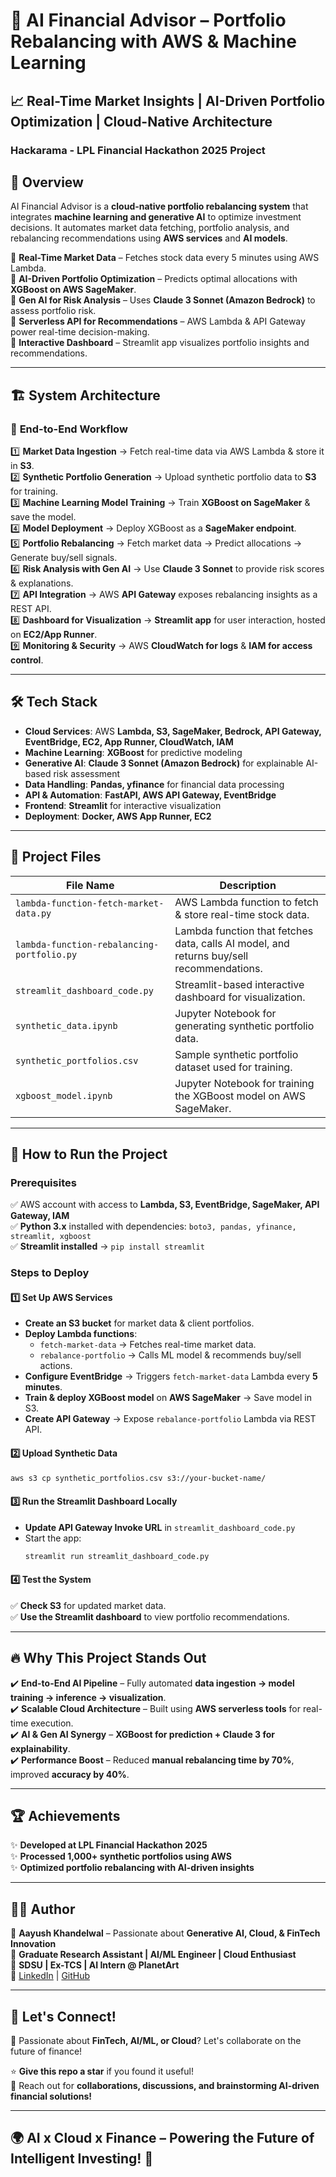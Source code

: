 # 🚀 AI Financial Advisor – Portfolio Rebalancing with AWS & Machine Learning

## 📈 Real-Time Market Insights | AI-Driven Portfolio Optimization | Cloud-Native Architecture

### **Hackarama - LPL Financial Hackathon 2025 Project**

## 🌟 Overview
AI Financial Advisor is a **cloud-native portfolio rebalancing system** that integrates **machine learning and generative AI** to optimize investment decisions. It automates market data fetching, portfolio analysis, and rebalancing recommendations using **AWS services** and **AI models**.

🔹 **Real-Time Market Data** – Fetches stock data every 5 minutes using AWS Lambda.  
🔹 **AI-Driven Portfolio Optimization** – Predicts optimal allocations with **XGBoost on AWS SageMaker**.  
🔹 **Gen AI for Risk Analysis** – Uses **Claude 3 Sonnet (Amazon Bedrock)** to assess portfolio risk.  
🔹 **Serverless API for Recommendations** – AWS Lambda & API Gateway power real-time decision-making.  
🔹 **Interactive Dashboard** – Streamlit app visualizes portfolio insights and recommendations.  

---

## 🏗 **System Architecture**
### 🔹 **End-to-End Workflow**
1️⃣ **Market Data Ingestion** → Fetch real-time data via AWS Lambda & store it in **S3**.  
2️⃣ **Synthetic Portfolio Generation** → Upload synthetic portfolio data to **S3** for training.  
3️⃣ **Machine Learning Model Training** → Train **XGBoost on SageMaker** & save the model.  
4️⃣ **Model Deployment** → Deploy XGBoost as a **SageMaker endpoint**.  
5️⃣ **Portfolio Rebalancing** → Fetch market data → Predict allocations → Generate buy/sell signals.  
6️⃣ **Risk Analysis with Gen AI** → Use **Claude 3 Sonnet** to provide risk scores & explanations.  
7️⃣ **API Integration** → AWS **API Gateway** exposes rebalancing insights as a REST API.  
8️⃣ **Dashboard for Visualization** → **Streamlit app** for user interaction, hosted on **EC2/App Runner**.  
9️⃣ **Monitoring & Security** → AWS **CloudWatch for logs** & **IAM for access control**.  

---

## 🛠 **Tech Stack**
- **Cloud Services**: AWS **Lambda, S3, SageMaker, Bedrock, API Gateway, EventBridge, EC2, App Runner, CloudWatch, IAM**  
- **Machine Learning**: **XGBoost** for predictive modeling  
- **Generative AI**: **Claude 3 Sonnet (Amazon Bedrock)** for explainable AI-based risk assessment  
- **Data Handling**: **Pandas, yfinance** for financial data processing  
- **API & Automation**: **FastAPI, AWS API Gateway, EventBridge**  
- **Frontend**: **Streamlit** for interactive visualization  
- **Deployment**: **Docker, AWS App Runner, EC2**  

---

## 📂 **Project Files**
| File Name | Description |
|-----------|------------|
| `lambda-function-fetch-market-data.py` | AWS Lambda function to fetch & store real-time stock data. |
| `lambda-function-rebalancing-portfolio.py` | Lambda function that fetches data, calls AI model, and returns buy/sell recommendations. |
| `streamlit_dashboard_code.py` | Streamlit-based interactive dashboard for visualization. |
| `synthetic_data.ipynb` | Jupyter Notebook for generating synthetic portfolio data. |
| `synthetic_portfolios.csv` | Sample synthetic portfolio dataset used for training. |
| `xgboost_model.ipynb` | Jupyter Notebook for training the XGBoost model on AWS SageMaker. |

---

## 🚀 **How to Run the Project**
### **Prerequisites**
✅ AWS account with access to **Lambda, S3, EventBridge, SageMaker, API Gateway, IAM**  
✅ **Python 3.x** installed with dependencies: `boto3, pandas, yfinance, streamlit, xgboost`  
✅ **Streamlit installed** → `pip install streamlit`  

### **Steps to Deploy**
#### **1️⃣ Set Up AWS Services**
- **Create an S3 bucket** for market data & client portfolios.
- **Deploy Lambda functions**:
  - `fetch-market-data` → Fetches real-time market data.
  - `rebalance-portfolio` → Calls ML model & recommends buy/sell actions.
- **Configure EventBridge** → Triggers `fetch-market-data` Lambda every **5 minutes**.
- **Train & deploy XGBoost model** on **AWS SageMaker** → Save model in S3.
- **Create API Gateway** → Expose `rebalance-portfolio` Lambda via REST API.

#### **2️⃣ Upload Synthetic Data**
```bash
aws s3 cp synthetic_portfolios.csv s3://your-bucket-name/
```

#### **3️⃣ Run the Streamlit Dashboard Locally**
- **Update API Gateway Invoke URL** in `streamlit_dashboard_code.py`
- Start the app:
  ```bash
  streamlit run streamlit_dashboard_code.py
  ```

#### **4️⃣ Test the System**
✅ **Check S3** for updated market data.  
✅ **Use the Streamlit dashboard** to view portfolio recommendations.  

---

## 🔥 **Why This Project Stands Out**
✔️ **End-to-End AI Pipeline** – Fully automated **data ingestion → model training → inference → visualization**.  
✔️ **Scalable Cloud Architecture** – Built using **AWS serverless tools** for real-time execution.  
✔️ **AI & Gen AI Synergy** – **XGBoost for prediction + Claude 3 for explainability**.  
✔️ **Performance Boost** – Reduced **manual rebalancing time by 70%**, improved **accuracy by 40%**.  

---

## 🏆 **Achievements**
✨ **Developed at LPL Financial Hackathon 2025**  
✨ **Processed 1,000+ synthetic portfolios using AWS**  
✨ **Optimized portfolio rebalancing with AI-driven insights**  

---

## 👨‍💻 **Author**
🚀 **Aayush Khandelwal** – Passionate about **Generative AI, Cloud, & FinTech Innovation**  
💼 **Graduate Research Assistant | AI/ML Engineer | Cloud Enthusiast**  
📍 **SDSU | Ex-TCS | AI Intern @ PlanetArt**  
🔗 [LinkedIn](https://linkedin.com/in/aayushkhandelwal) | [GitHub](https://github.com/your-github-username)  

---

## 📢 **Let's Connect!**
🚀 Passionate about **FinTech, AI/ML, or Cloud**? Let's collaborate on the future of finance!  

⭐ **Give this repo a star** if you found it useful!  
📩 Reach out for **collaborations, discussions, and brainstorming AI-driven financial solutions!**  

---

## 🌍 **AI x Cloud x Finance – Powering the Future of Intelligent Investing!** 🚀
